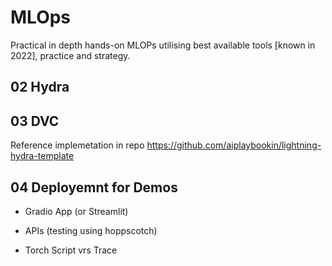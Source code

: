 # MLOps
Practical in depth hands-on MLOPs utilising best available tools [known in 2022], practice and strategy.

## 02 Hydra


## 03 DVC

Reference implemetation in repo https://github.com/aiplaybookin/lightning-hydra-template

## 04 Deployemnt for Demos

- Gradio App (or Streamlit)

- APIs (testing using hoppscotch)

- Torch Script vrs Trace